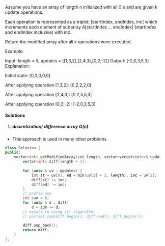 Assume you have an array of length n initialized with all 0's and are given k update operations.

Each operation is represented as a triplet: [startIndex, endIndex, inc] which increments each element of subarray A[startIndex ... endIndex] (startIndex and endIndex inclusive) with inc.

Return the modified array after all k operations were executed.

Example:

Input: length = 5, updates = [[1,3,2],[2,4,3],[0,2,-2]]
Output: [-2,0,3,5,3]
Explanation:

Initial state:
[0,0,0,0,0]

After applying operation [1,3,2]:
[0,2,2,2,0]

After applying operation [2,4,3]:
[0,2,5,5,3]

After applying operation [0,2,-2]:
[-2,0,3,5,3]


#### Solutions

1. ##### discretization/ difference array O(n)

- This approach is used in many other problems.

```c++
class Solution {
public:
    vector<int> getModifiedArray(int length, vector<vector<int>>& updates) {
        vector<int> diff(length + 1);
        
        for (auto & uv : updates) {
            int st = uv[0], ed = min(uv[1] + 1, length), inc = uv[2];
            diff[st] += inc;
            diff[ed] -= inc;        
        }
        // prefix sum
        int sum = 0;
        for (auto & d : diff)
            d = sum += d;
        // equals to using stl algorithm
        // partial_sum(diff.begin(), diff.end(), diff.begin());
        
        diff.pop_back();
        return diff;
    }
};
```